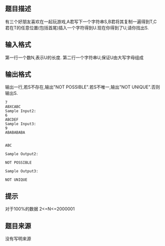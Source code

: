 


## 题目描述
有三个好朋友喜欢在一起玩游戏,A君写下一个字符串S,B君将其复制一遍得到T,C君在T的任意位置(包括首尾)插入一个字符得到U.现在你得到了U,请你找出S.
## 输入格式
第一行一个数N,表示U的长度.
第二行一个字符串U,保证U由大写字母组成
## 输出格式
输出一行,若S不存在,输出"NOT POSSIBLE".若S不唯一,输出"NOT UNIQUE".否则输出S.

```input1Sample Input1:
7
ABXCABC
Sample Input2:
6
ABCDEF
Sample Input3:
9
ABABABABA

```

```output1Sample Output1:

ABC

Sample Output2:

NOT POSSIBLE

Sample Output3:

NOT UNIQUE
```

## 提示
对于100%的数据 2<=N<=2000001
## 题目来源
没有写明来源


